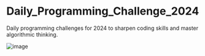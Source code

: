 # Daily_Programming_Challenge_2024
Daily programming challenges for 2024 to sharpen coding skills and master algorithmic thinking.

![image](https://github.com/user-attachments/assets/67360e3c-5776-4075-bd6d-ec43899b45a1)

